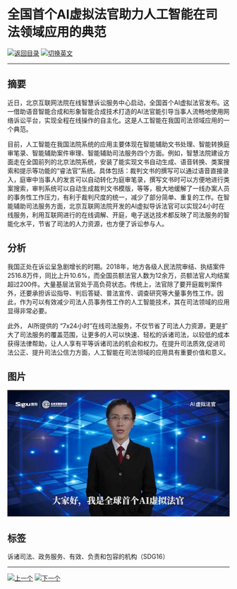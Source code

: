 # 全国首个AI虚拟法官助力人工智能在司法领域应用的典范

[![返回目录](http://img.shields.io/badge/点击-返回目录-875A7B.svg?style=flat&colorA=8F8F8F)](/)
[![切换英文](http://img.shields.io/badge/切换-英文-875A7B.svg?style=flat&colorA=8F8F8F)](https://doc.shanghaiopen.org.cn/case/16/en_2.html)

----------

## 摘要

近日，北京互联网法院在线智慧诉讼服务中心启动，全国首个AI虚拟法官发布。这一借助语音智能合成和形象智能合成技术打造的AI法官能引导当事人流畅地使用网络诉讼平台，实现全程在线操作的自主化。这是人工智能在我国司法领域应用的一个典范。

目前，人工智能在我国法院系统的应用主要体现在智能辅助文书处理、智能转换庭审笔录、智能辅助案件审理、智能辅助司法服务四个方面。例如，智慧法院建设方面走在全国前列的北京法院系统，安装了能实现文书自动生成、语音转换、类案搜索和提示等功能的“睿法官”系统。具体包括：裁判文书的撰写可以通过语音直接录入，庭审中当事人的发言可以自动转化为庭审笔录，撰写文书时可以方便地进行类案搜索，审判系统可以自动生成裁判文书模版，等等，极大地缓解了一线办案人员的事务性工作压力，有利于裁判尺度的统一，减少了部分简单、重复的工作。在智能辅助司法服务方面，北京互联网法院开发的AI虚拟导诉法官可以实现24小时在线服务，利用互联网进行的在线调解、开庭，电子送达技术都反映了司法服务的智能化水平，节省了司法的人力资源，也方便了诉讼参与人。


## 分析

我国正处在诉讼呈急剧增长的时期。2018年，地方各级人民法院审结、执结案件2516.8万件，同比上升10.6%，而全国员额法官人数为12余万，员额法官人均结案超过200件。大量基层法官处于高负荷状态。传统上，法官除了要开庭裁判案件外，还要承担诉讼指导、判后答疑、普法宣传、调查研究等大量事务性工作。因此，作为可以有效减少司法人员事务性工作的人工智能技术，其在司法领域的应用显得非常必要。

此外， AI所提供的 “7x24小时”在线司法服务，不仅节省了司法人力资源，更是扩大了司法服务的覆盖范围，让更多的人可以快速、轻松的诉诸司法，以较低的成本获得法律帮助，让人人享有平等诉诸司法的机会和权力。在提升司法质效,促进司法公正、提升司法公信力方面，人工智能在司法领域的应用具有重要价值和意义。



## 图片

![图片](16.2.1.jpg)


## 标签
诉诸司法、政务服务、有效、负责和包容的机构（SDG16）



----------

 [![上一个](http://img.shields.io/badge/查看-上一个-875A7B.svg?style=flat&colorA=8F8F8F)](https://doc.shanghaiopen.org.cn/case/16/1.html)
 [![下一个](http://img.shields.io/badge/查看-下一个-875A7B.svg?style=flat&colorA=8F8F8F)](https://doc.shanghaiopen.org.cn/case/17/1.html)
 
 
